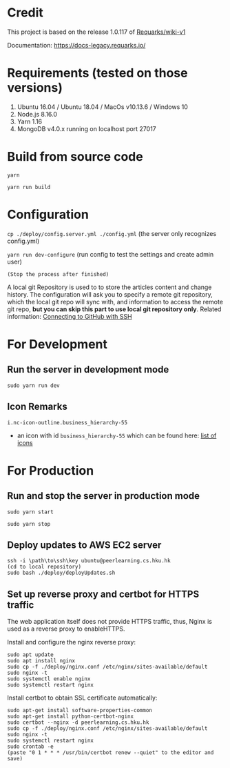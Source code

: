 
# Credit

This project is based on the release 1.0.117 of [Requarks/wiki-v1](https://github.com/Requarks/wiki-v1)

Documentation: https://docs-legacy.requarks.io/

# Requirements (tested on those versions)

1. Ubuntu 16.04 / Ubuntu 18.04 / MacOs v10.13.6 / Windows 10
2. Node.js 8.16.0
3. Yarn 1.16
4. MongoDB v4.0.x running on localhost port 27017

# Build from source code

`yarn`

`yarn run build`

# Configuration

`cp ./deploy/config.server.yml ./config.yml` (the server only recognizes config.yml)

`yarn run dev-configure` (run config to test the settings and create admin user)

`(Stop the process after finished)`

A local git Repository is used to to store the articles content and change history. The configuration will ask you to specify a remote git repository, which the local git repo will sync with, and information to access the remote git repo, **but you can skip this part to use local git repository only**. Related information: [Connecting to GitHub with SSH](https://help.github.com/en/articles/connecting-to-github-with-ssh)


# For Development

## Run the server in development mode

`sudo yarn run dev`

## Icon Remarks

`i.nc-icon-outline.business_hierarchy-55`

* an icon with id `business_hierarchy-55` which can be found here: [list of icons](https://www.sindicalistasdebase.es/assets/css/icons/demo-glyph.html)

# For Production

## Run and stop the server in production mode

`sudo yarn start`

`sudo yarn stop`

## Deploy updates to AWS EC2 server

```
ssh -i \path\to\ssh\key ubuntu@peerlearning.cs.hku.hk
(cd to local repository)
sudo bash ./deploy/deployUpdates.sh
```

## Set up reverse proxy and certbot for HTTPS traffic

The web application itself does not provide HTTPS traffic, thus, Nginx is used as a reverse proxy to enableHTTPS.

Install and configure the nginx reverse proxy:

```
sudo apt update
sudo apt install nginx
sudo cp -f ./deploy/nginx.conf /etc/nginx/sites-available/default
sudo nginx -t
sudo systemctl enable nginx
sudo systemctl restart nginx
```

Install certbot to obtain SSL certificate automatically:

```
sudo apt-get install software-properties-common
sudo apt-get install python-certbot-nginx
sudo certbot --nginx -d peerlearning.cs.hku.hk
sudo cp -f ./deploy/nginx.conf /etc/nginx/sites-available/default
sudo nginx -t
sudo systemctl restart nginx
sudo crontab -e
(paste "0 1 * * * /usr/bin/certbot renew --quiet" to the editor and save)
```
